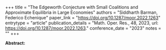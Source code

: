 +++
title = "The Edgeworth Conjecture with Small Coalitions and Approximate Equilibria in Large Economies"
authors = "Siddharth Barman, Federico Echenique"
paper_link = "https://doi.org/10.1287/moor.2022.1263"
entrytype = "article"
publication_details = "Math. Oper. Res., 48, 2023, url: <a href='https://doi.org/10.1287/moor.2022.1263' target='_blank'>https://doi.org/10.1287/moor.2022.1263</a>."
conference_date = "2023"
notes = ""
+++

<b>Abstract:</b>
